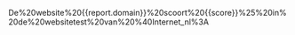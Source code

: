 De%20website%20{{report.domain}}%20scoort%20{{score}}%25%20in%20de%20websitetest%20van%20%40Internet_nl%3A
